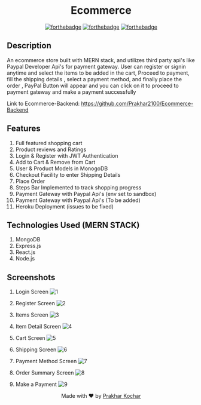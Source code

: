 <h1 align = 'center'>
    Ecommerce
</h1>


<div align = 'center'>
              
[![forthebadge](http://forthebadge.com/images/badges/built-with-love.svg)](http://forthebadge.com)
[![forthebadge](https://forthebadge.com/images/badges/made-with-javascript.svg)](https://forthebadge.com)
[![forthebadge](https://forthebadge.com/images/badges/check-it-out.svg)](https://forthebadge.com) 

</div>


## Description
An ecommerce store built with MERN stack, and utilizes third party api's like Paypal Developer Api's for payment gateway. User can register or signin anytime and select the items to be added in the cart, Proceed to payment, fill the shipping details , select a payment method, and finally place the order , PayPal Button will appear and you can click on it to proceed to payment gateway and make a payment successfully

Link to Ecommerce-Backend: https://github.com/Prakhar2100/Ecommerce-Backend

## Features
1) Full featured shopping cart
2) Product reviews and Ratings
3) Login & Register with JWT Authentication
4) Add to Cart & Remove from Cart
5) User & Product Models in MonogoDB
6) Checkout Facility to enter Shipping Details
7) Place Order
8) Steps Bar Implemented to track shopping progress
9) Payment Gateway with Paypal Api's (env set to sandbox)
10) Payment Gateway with Paypal Api's (To be added)
11) Heroku Deployment (issues to be fixed)

## Technologies Used (MERN STACK)
1. MongoDB
2. Express.js
3. React.js
4. Node.js

## Screenshots

1. Login Screen
![1](https://user-images.githubusercontent.com/62941019/129469130-41ebf836-cf05-46e4-b262-940b055f419f.png)

2. Register Screen
![2](https://user-images.githubusercontent.com/62941019/129469146-08dde664-e557-42b5-a0c4-dcda87a45860.png)

3. Items Screen
![3](https://user-images.githubusercontent.com/62941019/129469183-365204cd-de8b-478d-85ce-93761158850c.png)

4. Item Detail Screen
![4](https://user-images.githubusercontent.com/62941019/129469188-2e3e5928-8a17-4e9d-8713-a1c403d5c787.png)

5. Cart Screen
![5](https://user-images.githubusercontent.com/62941019/129469191-cea97228-5868-4f5a-87cb-8706f0a593fd.png)

6. Shipping Screen
![6](https://user-images.githubusercontent.com/62941019/129469196-5585d2c6-8b1a-4ce6-bd2c-3953deab3ef2.png)

7. Payment Method Screen
![7](https://user-images.githubusercontent.com/62941019/129469205-bf11e244-5db5-4ef2-a3ae-1c3c18ec563b.png)

8. Order Summary Screen
![8](https://user-images.githubusercontent.com/62941019/129469219-aaccda60-2a4e-406d-a1d7-7fcf12dee841.png)

9. Make a Payment 
![9](https://user-images.githubusercontent.com/62941019/129469226-da27fa95-c246-4c39-bfcd-aa04c61d94e0.png)

<p align="center"> Made with ❤ by <a href="https://github.com/Prakhar2100">Prakhar Kochar</a></p>
